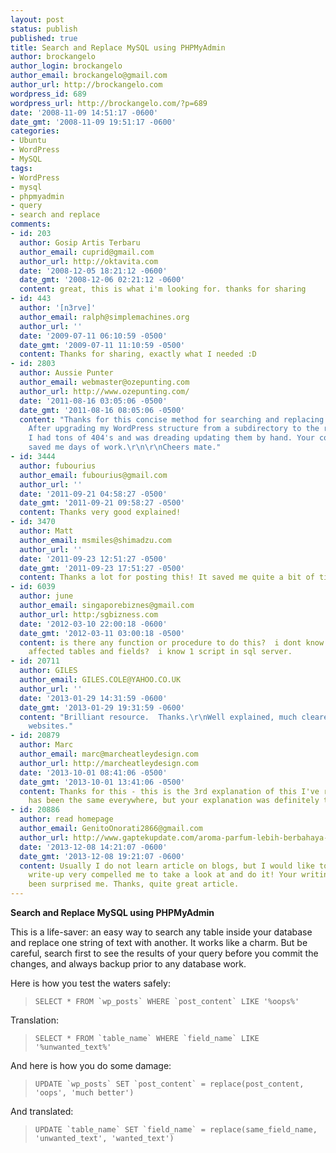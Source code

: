 ```yaml
---
layout: post
status: publish
published: true
title: Search and Replace MySQL using PHPMyAdmin
author: brockangelo
author_login: brockangelo
author_email: brockangelo@gmail.com
author_url: http://brockangelo.com
wordpress_id: 689
wordpress_url: http://brockangelo.com/?p=689
date: '2008-11-09 14:51:17 -0600'
date_gmt: '2008-11-09 19:51:17 -0600'
categories:
- Ubuntu
- WordPress
- MySQL
tags:
- WordPress
- mysql
- phpmyadmin
- query
- search and replace
comments:
- id: 203
  author: Gosip Artis Terbaru
  author_email: cuprid@gmail.com
  author_url: http://oktavita.com
  date: '2008-12-05 18:21:12 -0600'
  date_gmt: '2008-12-06 02:21:12 -0600'
  content: great, this is what i'm looking for. thanks for sharing
- id: 443
  author: '[n3rve]'
  author_email: ralph@simplemachines.org
  author_url: ''
  date: '2009-07-11 06:10:59 -0500'
  date_gmt: '2009-07-11 11:10:59 -0500'
  content: Thanks for sharing, exactly what I needed :D
- id: 2803
  author: Aussie Punter
  author_email: webmaster@ozepunting.com
  author_url: http://www.ozepunting.com/
  date: '2011-08-16 03:05:06 -0500'
  date_gmt: '2011-08-16 08:05:06 -0500'
  content: "Thanks for this concise method for searching and replacing WordPress tables.
    After upgrading my WordPress structure from a subdirectory to the root domain,
    I had tons of 404's and was dreading updating them by hand. Your code literally
    saved me days of work.\r\n\r\nCheers mate."
- id: 3444
  author: fubourius
  author_email: fubourius@gmail.com
  author_url: ''
  date: '2011-09-21 04:58:27 -0500'
  date_gmt: '2011-09-21 09:58:27 -0500'
  content: Thanks very good explained!
- id: 3470
  author: Matt
  author_email: msmiles@shimadzu.com
  author_url: ''
  date: '2011-09-23 12:51:27 -0500'
  date_gmt: '2011-09-23 17:51:27 -0500'
  content: Thanks a lot for posting this! It saved me quite a bit of time--much appreciated!
- id: 6039
  author: june
  author_email: singaporebiznes@gmail.com
  author_url: http:/sgbizness.com
  date: '2012-03-10 22:00:18 -0600'
  date_gmt: '2012-03-11 03:00:18 -0500'
  content: is there any function or procedure to do this?  i dont know what are the
    affected tables and fields?  i know 1 script in sql server.
- id: 20711
  author: GILES
  author_email: GILES.COLE@YAHOO.CO.UK
  author_url: ''
  date: '2013-01-29 14:31:59 -0600'
  date_gmt: '2013-01-29 19:31:59 -0600'
  content: "Brilliant resource.  Thanks.\r\nWell explained, much clearer than other
    websites."
- id: 20879
  author: Marc
  author_email: marc@marcheatleydesign.com
  author_url: http://marcheatleydesign.com
  date: '2013-10-01 08:41:06 -0500'
  date_gmt: '2013-10-01 13:41:06 -0500'
  content: Thanks for this - this is the 3rd explanation of this I've read The syntax
    has been the same everywhere, but your explanation was definitely the clearest.
- id: 20886
  author: read homepage
  author_email: GenitoOnorati2866@gmail.com
  author_url: http://www.gaptekupdate.com/aroma-parfum-lebih-berbahaya-dibanding-asap-rokok-300/
  date: '2013-12-08 14:21:07 -0600'
  date_gmt: '2013-12-08 19:21:07 -0600'
  content: Usually I do not learn article on blogs, but I would like to say that this
    write-up very compelled me to take a look at and do it! Your writing taste has
    been surprised me. Thanks, quite great article.
---
```

<p><strong>Search and Replace MySQL using PHPMyAdmin</strong></p>
<p>This is a life-saver: an easy way to search any table inside your database and replace one string of text with another. It works like a charm. But be careful, search first to see the results of your query before you commit the changes, and always backup prior to any database work.</p>
<p>Here is how you test the waters safely:</p>
<blockquote><p><code>SELECT * FROM `wp_posts` WHERE `post_content` LIKE '%oops%'</code></p></blockquote>
<p>Translation:</p>
<blockquote><p><code>SELECT * FROM `table_name` WHERE `field_name` LIKE '%unwanted_text%'</code></p></blockquote>
<p>And here is how you do some damage:</p>
<blockquote><p><code>UPDATE `wp_posts` SET `post_content` = replace(post_content, 'oops', 'much better')</code></p></blockquote>
<p>And translated:</p>
<blockquote><p><code>UPDATE `table_name` SET `field_name` = replace(same_field_name, 'unwanted_text', 'wanted_text')</code></p></blockquote>
